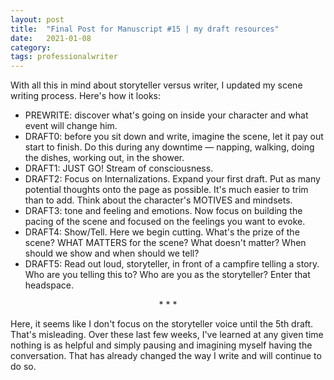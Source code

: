 ```yaml
---
layout: post
title:  "Final Post for Manuscript #15 | my draft resources"
date:   2021-01-08
category: 
tags: professionalwriter
---
```

With all this in mind about storyteller versus writer, I updated my scene writing process. Here's how it looks: 
- PREWRITE: discover what's going on inside your character and what event will change him.
- DRAFT0: before you sit down and write, imagine the scene, let it pay out start to finish. Do this  during any downtime — napping, walking, doing the dishes, working out, in the shower. 
- DRAFT1: JUST GO! Stream of consciousness.
- DRAFT2: Focus on Internalizations. Expand your first draft. Put as many potential thoughts onto the page as possible. It's much easier to trim than to add. Think about the character's MOTIVES and mindsets.
- DRAFT3: tone and feeling and emotions. Now focus on building the pacing of the scene and focused on the feelings you want to evoke.
- DRAFT4: Show/Tell. Here we begin cutting. What's the prize of the scene? WHAT MATTERS for the scene? What doesn't matter? When should we show and when should we tell?
- DRAFT5: Read out loud, storyteller, in front of a campfire telling a story. Who are you telling this to? Who are you as the storyteller? Enter that headspace.

<p style="text-align: center;"> * * * </p>

Here, it seems like I don't focus on the storyteller voice until the 5th draft. That's misleading. Over these last few weeks, I've learned at any given time nothing is as helpful and simply pausing and imagining myself having the conversation. That has already changed the way I write and will continue to do so.